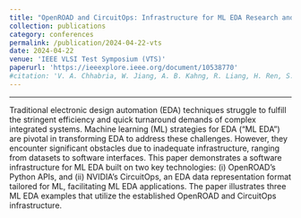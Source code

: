 ```yaml
---
title: "OpenROAD and CircuitOps: Infrastructure for ML EDA Research and Education"
collection: publications
category: conferences
permalink: /publication/2024-04-22-vts
date: 2024-04-22
venue: 'IEEE VLSI Test Symposium (VTS)'
paperurl: 'https://ieeexplore.ieee.org/document/10538770'
#citation: 'V. A. Chhabria, W. Jiang, A. B. Kahng, R. Liang, H. Ren, S. S. Sapatnekar, and B.-Y. Wu, “OpenROAD and CircuitOps: Infrastructure for ML EDA Research and Education“, Proc. VTS, 2024.'
---
```

****

Traditional electronic design automation (EDA) techniques struggle to fulfill the stringent efficiency and quick turnaround demands of complex integrated systems. Machine learning (ML) strategies for EDA (“ML EDA”) are pivotal in transforming EDA to address these challenges. However, they encounter significant obstacles due to inadequate infrastructure, ranging from datasets to software interfaces. This paper demonstrates a software infrastructure for ML EDA built on two key technologies: (i) OpenROAD’s Python APIs, and (ii) NVIDIA’s CircuitOps, an EDA data representation format tailored for ML, facilitating ML EDA applications. The paper illustrates three ML EDA examples that utilize the established OpenROAD and CircuitOps infrastructure.
